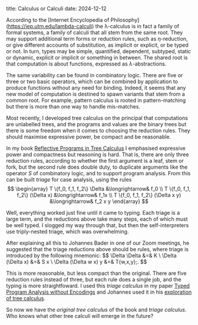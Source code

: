
title: Calculus or Calculi
date: 2024-12-12

According to the [Internet Encyclopedia of Philosophy]
(https://iep.utm.edu/lambda-calculi) the λ-calculus is in fact a
family of formal systems, a family of calculi that all stem from the
same root. They may support additional term forms or reduction rules,
such as $\eta$-reduction, or give different accounts of substitution,
as implicit or explicit, or be typed or not. In turn, types may be
simple, quantified, dependent, subtyped, static or dynamic, explicit
or implicit or something in between. The shared root is that
computation is about functions, expressed as $\lambda$-abstractions.

The same variability can be found in combinatory logic. There are five
or three or two basic operators, which can be combined by application
to produce functions without any need for binding.  Indeed, it seems
that any new model of computation is destined to spawn variants that
stem from a common root.  For example, pattern calculus is rooted in
pattern-matching but there is more than one way to handle mis-matches.

Most recently, I developed tree calculus on the principal that
computations are unlabelled trees, and the programs and values are the
binary trees but there is some freedom when it comes to choosing the
reduction rules. They should maximise expressive power, be compact and
be reasonable.

In my book [Reflective Programs in Tree
Calculus](https://github.com/barry-jay-personal/tree-calculus/tree_book.pdf)
I emphasised expressive power and compactness but reasoning is
hard. That is, there are only three reduction rules, according to
whether the first argument is a leaf, stem or fork, but the second
rule does double duty, to duplicate arguments like the operator $S$ of
combinatory logic, and to support program analysis.
From this can be built *triage* for case analysis, using the rules
$$
\begin{array}
T \{f_0, f_1, f_2\} \Delta &\longrightarrow& f_0 \\
T \{f_0, f_1, f_2\} (\Delta x) &\longrightarrow& f_1x \\
T \{f_0, f_1, f_2\} (\Delta x y) &\longrightarrow& f_2 x y
\end{array}
$$


Well, everything worked just fine until it came to typing. Each triage
is a large term, and the reductions above take many steps, each of
which must be well typed. I slogged my way through that, but then the
self-interpreters use triply-nested triage, which was overwhelming.

After explaining all this to Johannes Bader in one of our Zoom
meetings, he suggested that the triage reductions above should be
rules, where triage is introduced by the following mnemonic:
$$
\Delta \Delta &=& K \\
\Delta (\Delta x) &=& S x \\
\Delta (\Delta w x) y &=& T\{w,x,y}\;. 
$$

This is more reasonable, but less compact than the original. There are
five reduction rules instead of three, but each rule does a single
job, and the typing is more straightfoward. I used this *triage
calculus* in my paper [Typed Program Analysis without
Encodings](https://github.com/barry-jay-personal/typed_tree_calculus/typed_program_analysis.pdf)
and Johannes used it in his [exploration of tree
calculus](treecalcul.us).

So now we have the *original tree calculus* of the book and *triage
calculus*. Who knows what other tree calculi will emerge in the
future?
